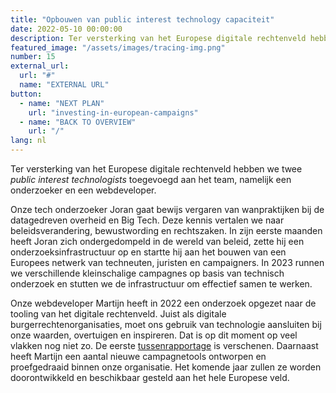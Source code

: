 ```yaml
---
title: "Opbouwen van public interest technology capaciteit"
date: 2022-05-10 00:00:00
description: Ter versterking van het Europese digitale rechtenveld hebben we twee _public interest technologists_ toegevoegd aan het team, namelijk een onderzoeker en een webdeveloper.
featured_image: "/assets/images/tracing-img.png"
number: 15
external_url:
  url: "#"
  name: "EXTERNAL URL"
button:
  - name: "NEXT PLAN"
    url: "investing-in-european-campaigns"
  - name: "BACK TO OVERVIEW"
    url: "/"
lang: nl
---
```


Ter versterking van het Europese digitale rechtenveld hebben we twee _public interest technologists_ toegevoegd aan het team, namelijk een onderzoeker en een webdeveloper.

Onze tech onderzoeker Joran gaat bewijs vergaren van wanpraktijken bij de datagedreven overheid en Big Tech. Deze kennis vertalen we naar beleidsverandering, bewustwording en rechtszaken. In zijn eerste maanden heeft Joran zich ondergedompeld in de wereld van beleid, zette hij een onderzoeksinfrastructuur op en startte hij aan het bouwen van een Europees netwerk van techneuten, juristen en campaigners. In 2023 runnen we verschillende kleinschalige campagnes op basis van technisch onderzoek en stutten we de infrastructuur om effectief samen te werken.

Onze webdeveloper Martijn heeft in 2022 een onderzoek opgezet naar de tooling van het digitale rechtenveld. Juist als digitale burgerrechtenorganisaties, moet ons gebruik van technologie aansluiten bij onze waarden, overtuigen en inspireren. Dat is op dit moment op veel vlakken nog niet zo. De eerste [tussenrapportage](https://www.bitsoffreedom.nl/2022/08/12/tussenrapport-over-de-tooling-van-het-europese-digitale-rechtenveld/) is verschenen. Daarnaast heeft Martijn een aantal nieuwe campagnetools ontworpen en proefgedraaid binnen onze organisatie. Het komende jaar zullen ze worden doorontwikkeld en beschikbaar gesteld aan het hele Europese veld.